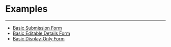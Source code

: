 # Examples

---

- [Basic Submission Form](https://github.com/BenIsenstein/react-hook-superform/blob/main/examples/BasicSubmissionForm.js)
- [Basic Editable Details Form](https://github.com/BenIsenstein/react-hook-superform)
- [Basic Display-Only Form](https://github.com/BenIsenstein/react-hook-superform)